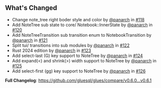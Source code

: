 ## What's Changed
* Change note_tree right boder style and color by [@panarch](https://github.com/panarch) in [#118](https://github.com/gluesql/glues/pull/118)
* Add NoteTree sub state to core/ Notebook::InnerState by [@panarch](https://github.com/panarch) in [#120](https://github.com/gluesql/glues/pull/120)
* Add NoteTreeTransition sub transition enum to NotebookTransition by [@panarch](https://github.com/panarch) in [#121](https://github.com/gluesql/glues/pull/121)
* Split tui/ transitions into sub modules by [@panarch](https://github.com/panarch) in [#122](https://github.com/gluesql/glues/pull/122)
* Rust 2024 edition by [@panarch](https://github.com/panarch) in [#123](https://github.com/gluesql/glues/pull/123)
* Add select-last (G) key support to NoteTree by [@panarch](https://github.com/panarch) in [#124](https://github.com/gluesql/glues/pull/124)
* Add expand(<) and shrink(>) width support to NoteTree by [@panarch](https://github.com/panarch) in [#125](https://github.com/gluesql/glues/pull/125)
* Add select-first (gg) key support to NoteTree by [@panarch](https://github.com/panarch) in [#126](https://github.com/gluesql/glues/pull/126)


**Full Changelog**: https://github.com/gluesql/glues/compare/v0.6.0...v0.6.1
